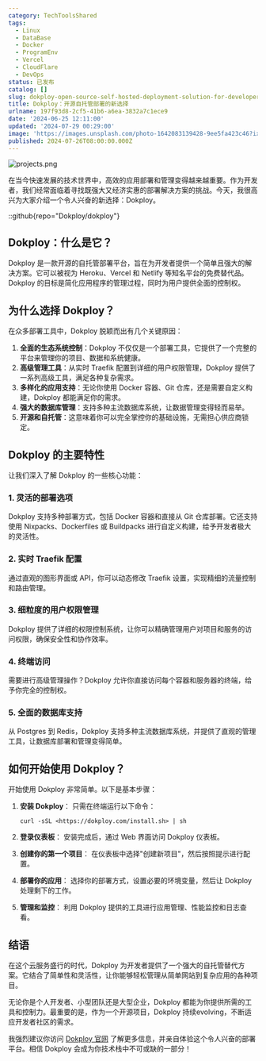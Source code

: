 ```yaml
---
category: TechToolsShared
tags:
  - Linux
  - DataBase
  - Docker
  - ProgramEnv
  - Vercel
  - CloudFlare
  - DevOps
status: 已发布
catalog: []
slug: dokploy-open-source-self-hosted-deployment-solution-for-developers
title: Dokploy：开源自托管部署的新选择
urlname: 197f93d8-2cf5-41b6-a6ea-3832a7c1ece9
date: '2024-06-25 12:11:00'
updated: '2024-07-29 00:29:00'
image: 'https://images.unsplash.com/photo-1642083139428-9ee5fa423c46?ixlib=rb-4.0.3&q=85&fm=jpg&crop=entropy&cs=srgb'
published: 2024-07-26T08:00:00.000Z
---
```


![projects.png](https://prod-files-secure.s3.us-west-2.amazonaws.com/5d24fe63-e567-4804-86f9-9fdc62e13082/adfdc1fe-2109-46ac-9ad4-f50e8631f20c/projects.png?X-Amz-Algorithm=AWS4-HMAC-SHA256&X-Amz-Content-Sha256=UNSIGNED-PAYLOAD&X-Amz-Credential=ASIAZI2LB466Z2OAI5MZ%2F20250220%2Fus-west-2%2Fs3%2Faws4_request&X-Amz-Date=20250220T213210Z&X-Amz-Expires=3600&X-Amz-Security-Token=IQoJb3JpZ2luX2VjEJz%2F%2F%2F%2F%2F%2F%2F%2F%2F%2FwEaCXVzLXdlc3QtMiJIMEYCIQDlo1cHktDiaAQg%2Fxyg5tpsODjTRvY%2FJELtXtFtftPcQQIhAO1JyjXkZykXtBp3IcH6dlbPzVX1Bh4MGwwkx5F%2F9tBxKogECMX%2F%2F%2F%2F%2F%2F%2F%2F%2F%2FwEQABoMNjM3NDIzMTgzODA1IgzsKMeoTXOX2vLWtaoq3AOgvJNjHeO0NtT5a0J8%2FMtgGfHoNtexcacrMN28xiXyUck%2Bi7nSc%2B9C%2BhJCp3661RmjYUWRgf7bGioQQq1JPxcMnuIkqUMg7oNgr4gcuGCiYTHLUjQ0US3sqenBlQS0CtIi6fcMx1rSafLOSHjp9bQbS%2FwUTu4MwqtOXhPi1Mdg7R5Rcqy0c0XzOzd1adMx54OTxn2JNbNS4Mx3OoSmWxg0oXrxFUeW4ZFeEg325UYdPkLD0sSDiUWT0WeMhHqG%2FOAfs5hniewSZYIxZF9vP8lpzChopOL63138l4N%2BJmb7lbeJ8uTNZKiSx5vLkSuk%2FYDVOSt3SCkOpxY6%2BoucK0QKId4h7jJHfoZtOFlB2pLTJmo%2BI9dosuL%2F9fcVntVfUYHsvEeER7P1QaLmL9KJsvx8QTegVcpu7WdObcelnIaUQlJeKxeG%2BAj4jdRS%2FKDbZgO54XvcweLxERxdsmcVB4tgEvF%2F%2BB9W6TYzrtZyeYgEj%2Fk22rVDEsdQHMSmnaRscLbnO9fkY2SC%2FvAPhe8yQsP6kQLs%2BxS9zBlIkhWw1PuH2boWTLZkJDR6tUugLP55qjctzIG1brnr1I2hg6XJvumXmkMDV%2Bcl8RIcDbvFiLiuPA%2BaJoWy6eztlr3iUzCfi969BjqkAfJ3I6rMmpyn5GOwzz1JVWRLI2t%2BukaY%2Fy4py%2FK4aLASF%2Bz%2BfsEpvOPyYeUtWBguqJwaWby6cYVKrRaDJIrAa73xjQ89wzN3py2RT9n1tWAxoK20upWYM3NZyOjL6Fy%2BYhSbLNglB2TrjcP7j5w5c8IclpOCU%2FVHcglqQXEVHZyp6JVxh5MWPujXVbmPnL3lJNyzIDMTn5p%2F1DAEUC1W%2Bvo35S9n&X-Amz-Signature=de5a06b16cde47be75412d8447059b8d9205b6851fd0ae28b9cdd77f73380425&X-Amz-SignedHeaders=host&x-id=GetObject)


在当今快速发展的技术世界中，高效的应用部署和管理变得越来越重要。作为开发者，我们经常面临着寻找既强大又经济实惠的部署解决方案的挑战。今天，我很高兴为大家介绍一个令人兴奋的新选择：Dokploy。


::github{repo="Dokploy/dokploy"}


## Dokploy：什么是它？


Dokploy 是一款开源的自托管部署平台，旨在为开发者提供一个简单且强大的解决方案。它可以被视为 Heroku、Vercel 和 Netlify 等知名平台的免费替代品。Dokploy 的目标是简化应用程序的管理过程，同时为用户提供全面的控制权。


## 为什么选择 Dokploy？


在众多部署工具中，Dokploy 脱颖而出有几个关键原因：

1. **全面的生态系统控制**：Dokploy 不仅仅是一个部署工具，它提供了一个完整的平台来管理你的项目、数据和系统健康。
2. **高级管理工具**：从实时 Traefik 配置到详细的用户权限管理，Dokploy 提供了一系列高级工具，满足各种复杂需求。
3. **多样化的应用支持**：无论你使用 Docker 容器、Git 仓库，还是需要自定义构建，Dokploy 都能满足你的需求。
4. **强大的数据库管理**：支持多种主流数据库系统，让数据管理变得轻而易举。
5. **开源和自托管**：这意味着你可以完全掌控你的基础设施，无需担心供应商锁定。

## Dokploy 的主要特性


让我们深入了解 Dokploy 的一些核心功能：


### 1. 灵活的部署选项


Dokploy 支持多种部署方式，包括 Docker 容器和直接从 Git 仓库部署。它还支持使用 Nixpacks、Dockerfiles 或 Buildpacks 进行自定义构建，给予开发者极大的灵活性。


### 2. 实时 Traefik 配置


通过直观的图形界面或 API，你可以动态修改 Traefik 设置，实现精细的流量控制和路由管理。


### 3. 细粒度的用户权限管理


Dokploy 提供了详细的权限控制系统，让你可以精确管理用户对项目和服务的访问权限，确保安全性和协作效率。


### 4. 终端访问


需要进行高级管理操作？Dokploy 允许你直接访问每个容器和服务器的终端，给予你完全的控制权。


### 5. 全面的数据库支持


从 Postgres 到 Redis，Dokploy 支持多种主流数据库系统，并提供了直观的管理工具，让数据库部署和管理变得简单。


## 如何开始使用 Dokploy？


开始使用 Dokploy 非常简单。以下是基本步骤：

1. **安装 Dokploy**：
只需在终端运行以下命令：

	```plain text
	curl -sSL <https://dokploy.com/install.sh> | sh
	```

2. **登录仪表板**：
安装完成后，通过 Web 界面访问 Dokploy 仪表板。
3. **创建你的第一个项目**：
在仪表板中选择"创建新项目"，然后按照提示进行配置。
4. **部署你的应用**：
选择你的部署方式，设置必要的环境变量，然后让 Dokploy 处理剩下的工作。
5. **管理和监控**：
利用 Dokploy 提供的工具进行应用管理、性能监控和日志查看。

## 结语


在这个云服务盛行的时代，Dokploy 为开发者提供了一个强大的自托管替代方案。它结合了简单性和灵活性，让你能够轻松管理从简单网站到复杂应用的各种项目。


无论你是个人开发者、小型团队还是大型企业，Dokploy 都能为你提供所需的工具和控制力。最重要的是，作为一个开源项目，Dokploy 持续evolving，不断适应开发者社区的需求。


我强烈建议你访问 [Dokploy 官网](https://dokploy.com/) 了解更多信息，并亲自体验这个令人兴奋的部署平台。相信 Dokploy 会成为你技术栈中不可或缺的一部分！

